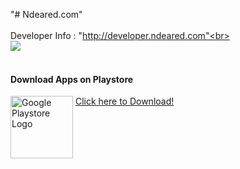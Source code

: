 "# Ndeared.com"<br><br>
Developer Info : "http://developer.ndeared.com"<br><br>
<img src = "http://developer.ndeared.com/devinfo_screenshot.png" /><br><br>
<h4>Download Apps on Playstore</h4>
<img style=" float:left; display:inline"  src="https://upload.wikimedia.org/wikipedia/commons/a/af/Google_Play_Store.svg" width="100" alt="Google Playstore Logo" />&nbsp;<a href="https://play.google.com/store/apps/details?id=com.Ndeared.Inc&hl=en">Click here to Download!</a>

